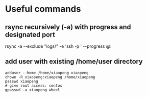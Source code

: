 # Useful commands


## rsync recursively (-a) with progress and designated port
rsync -a --exclude "logs/" -e 'ssh -p <port>' --progress <usr>@<ip>:<src> <tgt>

## add user with existing /home/user directory

```
adduser --home /home/xiaopeng xiaopeng
chown -R xiaopeng:xiaopeng /home/xiaopeng
passwd xiaopeng
# give root access: centos
gpasswd -a xiaopeng wheel

